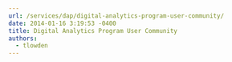 ```yaml
---
url: /services/dap/digital-analytics-program-user-community/
date: 2014-01-16 3:19:53 -0400
title: Digital Analytics Program User Community
authors:
  - tlowden
---
```


